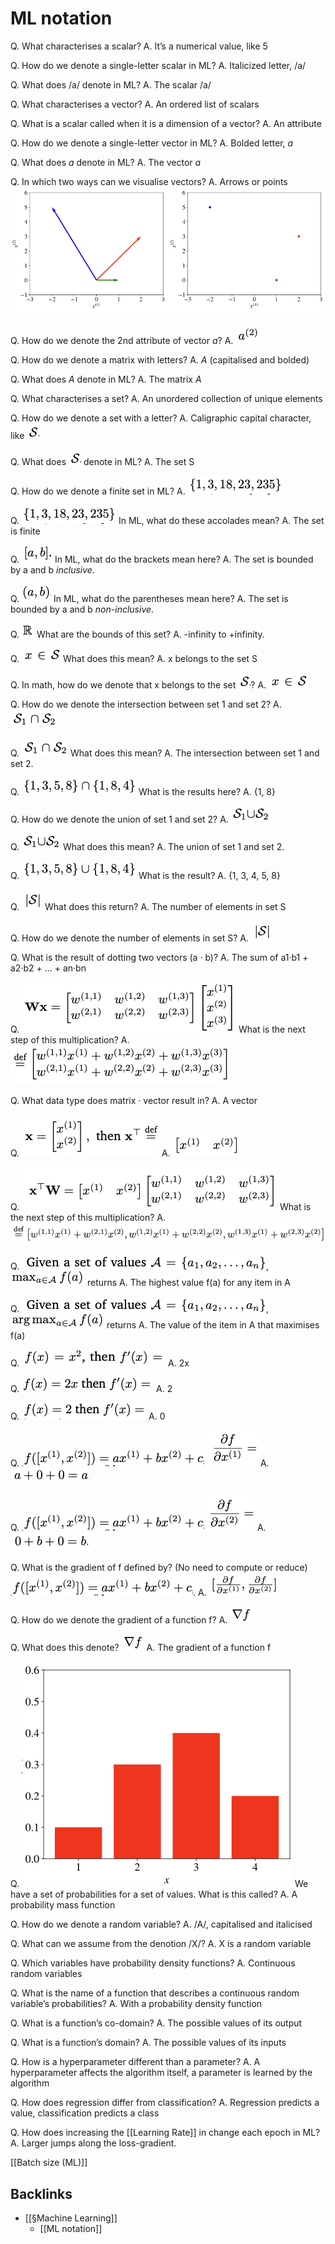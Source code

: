 # ML notation

<!-- #anki/tag/machine-learning -->
<!-- #anki/deck/ML -->

Q. What characterises a scalar?
A. It’s a numerical value, like 5

Q. How do we denote a single-letter scalar in ML?
A. Italicized letter, /a/

Q. What does /a/ denote in ML?
A. The scalar /a/

Q. What characterises a vector?
A. An ordered list of scalars

Q. What is a scalar called when it is a dimension of a vector?
A. An attribute

Q. How do we denote a single-letter vector in ML?
A. Bolded letter, *a*

Q. What does *a* denote in ML?
A. The vector *a*

Q. In which two ways can we visualise vectors?
A. Arrows or points
![](BearImages/C8CC2A36-8711-4418-8A1E-38A7EA91D009-1131-000002935681A26B/E5E96770-1DAE-4CBD-A212-A9075E3836D1.png)

Q. How do we denote the 2nd attribute of vector *a*?
A. ![](BearImages/5C67D718-BE98-446C-BD47-C814B5E897EC-1131-00000282CDAB0110/C167DFA3-FA82-41BD-9868-A859562F6981.png)

Q. How do we denote a matrix with letters?
A. *A* (capitalised and bolded)

Q. What does *A* denote in ML?
A. The matrix *A*

Q. What characterises a set?
A. An unordered collection of unique elements

Q. How do we denote a set with a letter?
A. Caligraphic capital character, like ![](BearImages/128098AC-4CD6-4815-9817-989CF64CA94E-1131-0000029DAB0F9657/C036E1F8-F57B-4E45-8B6D-85C30F616352.png)

Q. What does ![](BearImages/3A1CDF9A-FEEE-4BEB-8919-07632CB52854-1131-0000029ED994216A/DC0752BF-BE48-4BBB-B4FF-FBFF7132FE7B.png) denote in ML?
A. The set S

Q. How do we denote a finite set in ML?
A. ![](BearImages/86A6F4F6-08F3-4972-A7D5-E149CEEA9D3A-1131-000002B67FE2A976/FB2FAA3F-EEF8-4933-816E-CB44960452DA.png)

Q. 
![](BearImages/063CFBFD-E132-4FC7-8A08-77AB8E0C8821-1131-000002B89D31C21F/DD9B4ED4-2945-44E0-9B31-97E637611088.png)
In ML, what do these accolades mean?
A. The set is finite

Q. 
![](BearImages/CDDE2564-B87A-43DC-B6C2-FCBFE53E03FE-1131-000002BEB3CD48CE/0013BBBF-ACB4-4D4B-A635-75C5797939F8.png)
In ML, what do the brackets mean here?
A. The set is bounded by a and b *inclusive*.

Q. 
![](BearImages/A090C0C0-B917-4797-A8FF-DDFB45349B17-1131-000002C99F25D46A/EF062A53-64A3-4F02-8210-666105E0C130.png)
In ML, what do the parentheses mean here?
A. The set is bounded by a and b *non-inclusive*.

Q. 
![](BearImages/81055C5C-E5BE-45AC-A130-D306A9381D1E-1131-000002CE0F758557/AF74D904-9E2D-46B7-A734-9CDBED93A84D.png)
What are the bounds of this set?
A. -infinity to +infinity.

Q. 
![](BearImages/691BE4B3-F8BF-47E8-B51A-A23C4CACCE1F-1131-000002DC226E5529/40963FC0-BF17-46D3-953B-D058DA7E5A90.png)
What does this mean?
A. x belongs to the set S

Q. In math, how do we denote that x belongs to the set ![](BearImages/5347B225-3008-4700-9654-FF3939EA7C37-1131-000002E35271E634/DC0752BF-BE48-4BBB-B4FF-FBFF7132FE7B.png)?
A. ![](BearImages/15E72B59-330C-40C7-86C9-C12A921C8727-1131-000002E3FC15899A/40963FC0-BF17-46D3-953B-D058DA7E5A90.png)

Q. How do we denote the intersection between set 1 and set 2?
A. 
![](BearImages/17B843BF-8F67-4AD2-AAA2-02BE6898E52C-1131-000002EB7A8056CD/C111FB3E-11B9-4DC4-B9F1-C6728783B01B.png)

Q.
![](BearImages/38B46548-D77B-4151-B19E-1296CC0B646D-1131-000002ED97A20DF1/DC343C64-A409-4F5B-9EDB-D21EDA8DC34E.png)
 What does this mean?
A. The intersection between set 1 and set 2.

Q. 
![](BearImages/494C18F2-BDA9-4CE7-8CB9-782472DD09A2-1131-000002F376D11A3E/FCC60A0E-B992-42FC-BC5D-AD9C86476DCA.png)
What is the results here?
A. {1, 8}

Q. How do we denote the union of set 1 and set 2?
A. 
![](BearImages/5857BB0D-AB59-4F7D-A1B0-116EF32EFA3C-1131-000002FD21F9340A/607D2B10-A770-41BC-B305-20AC7D5DDAB3.png)

Q.
![](BearImages/76B40F28-2B8B-4D3B-AA68-20030D2869EF-1131-000002FF8CBA2D3C/607D2B10-A770-41BC-B305-20AC7D5DDAB3.png)
 What does this mean?
A. The union of set 1 and set 2.

Q. 
![](BearImages/01CF887F-3754-4617-820F-8BE1755AE082-1131-00000302121953FF/DF86C7BE-9F9B-40F1-955C-D1CDB0363D58.png)
What is the result?
A. {1, 3, 4, 5, 8}

Q. 
![](BearImages/9DB97DA1-40E8-47DC-9576-C43F09643682-1131-000007F1EA689537/1CC09308-428F-40A1-B223-9AC7CA716F60.png)
What does this return?
A. The number of elements in set S 

Q. How do we denote the number of elements in set S?
A. ![](BearImages/5476EF19-94D4-4928-BFE6-D330C824A2DA-1131-000007F8F3DFE370/1CC09308-428F-40A1-B223-9AC7CA716F60.png)

Q. What is the result of dotting two vectors (a · b)?
A. The sum of a1·b1 + a2·b2 + ... + an·bn

Q. 
![](BearImages/A09CB469-CB23-4ADD-9C33-833646839CA0-1131-00000831721A6EF2/339C8D63-D2BD-44ED-9956-7D50EA86E85B.png)
What is the next step of this multiplication?
A. ![](BearImages/1625BDB7-4625-4E52-9E6F-0327E898E546-1131-00000833F85499FC/546A9261-2F78-437C-A186-31178C7BD49A.png)

Q. What data type does matrix · vector result in?
A. A vector

Q. 
![](BearImages/723B3C5F-C30B-4EF3-A49D-3E124B3D14AE-1131-0000084CC092E156/41A2078C-66F7-4A91-AAD0-AF596E1DD614.png)
A. 
![](BearImages/D111E3D4-CE19-4076-9B32-3453C9ADE2FB-1131-0000084F09107EA1/3C5ACF76-495B-4DAC-B793-07739611ACE2.png)

Q. 
![](BearImages/5B71E109-4F89-4D44-93E5-D39DEE84C3CF-1131-0000085E293E9CA4/CC65A437-321F-4607-8C6A-9E6C9DD34F88.png)
What is the next step of this multiplication?
A. 
![](BearImages/6421D259-64FD-4904-BE7D-30F23405C8EB-1131-0000085F842AA362/297B4926-E166-4D71-B358-00383A4FDB72.png)

Q. 
![](BearImages/27256098-E887-49FB-9FAD-42C19E06736F-1131-000008781D584E26/BD105880-ECD5-4C26-BDA5-BCF378F5E137.png), 
![](BearImages/AB8526A6-368F-4F53-A196-4E002060B784-1131-00000882EFB2D17F/EBC69FFF-22E7-48D7-B69D-7242734E5186.png) returns
A. The highest value f(a) for any item in A

Q. ![](BearImages/B51FF039-4201-44E1-B01A-51664D76745A-1131-0000087CF61ABCD5/BD105880-ECD5-4C26-BDA5-BCF378F5E137.png), 
![](BearImages/33162D3F-93AA-47A3-B68E-A6DF151A21B4-1131-0000087E8273FBDF/26CC04B4-E0D5-4123-A963-DA15976452B9.png) returns
A. The value of the item in A that maximises f(a)

Q. 
![](BearImages/37BE01A1-C14B-43C5-9012-A282A1C1925E-1131-000008BCF3C127BB/4D556A18-D811-4606-9B39-80496BBE6FF8.png)
A. 2x

Q. 
![](BearImages/35D6E9AF-859C-4A46-B709-5DA50BCAC47D-1131-000008BFB4543223/9E8F4729-4329-4711-B1BA-51279CC18A4E.png)
A. 2

Q. 
![](BearImages/1D4767E9-C3C5-48F0-BB58-8F1CF29706CE-1131-000008C33F0CFDE2/8A8CE131-C227-47DA-A84C-63D18946A487.png)
A. 0

Q. 
![](BearImages/EE4FE046-0486-4778-944C-27161D358E76-1131-000008D21343BFB9/398A63BD-B70B-4FFB-B8B2-BCDC593B2968.png)
![](BearImages/52DE1ECB-E77D-4F68-953B-AED014A020DE-1131-000008D3AEBB45B1/181787D8-4774-40BE-807F-9895437B8EA7.png)
A. ![](BearImages/A085CF6C-0EFF-4745-A957-B023C31E4B96-1131-000008D8BE8B21E5/2CC92C23-BBA8-4804-A3F2-7C48DD698789.png)

Q. ![](BearImages/2AC9198D-5970-4911-BCA7-A7197BAA02C2-1131-000008DFC1883B3D/398A63BD-B70B-4FFB-B8B2-BCDC593B2968.png)
![](BearImages/25F867D1-7E09-48C9-88AF-E05B86E9905A-1131-000008DE028C9039/D6FAEDF3-C9DB-4CA5-9549-80F395C03EF6.png)
A. 
![](BearImages/26AE8F09-6EFA-4D75-B754-FEDBAB55F021-1131-000008E1CCBD73E2/33549967-C65F-4295-8CE0-6158993C939D.png)

Q. What is the gradient of f defined by? (No need to compute or reduce) ![](BearImages/02F10A18-8FFB-4BFC-9AC6-319A707F77A8-1131-000008E68A33158D/398A63BD-B70B-4FFB-B8B2-BCDC593B2968.png). 
A. 
![](BearImages/A919362B-93DD-4628-9299-232030839BAB-1131-000008F04B13D61A/3F3F3B60-7FFD-4A33-AC1B-BE0213081F6F.png)

Q. How do we denote the gradient of a function f?
A.
![](BearImages/4C902ACF-FF44-46D0-9ACD-06E0D592BCDB-1131-000008F3F39133A2/03A7E457-BCB5-4745-8D20-74108F5AB59B.png)

Q. What does this denote? 
![](BearImages/308798AA-2145-4870-9C61-B5B7C5A7B0C2-1131-000008F5F7931FA9/FDA839E4-A830-4D7D-813D-24BC142DC942.png)
A. The gradient of a function f

Q. 
![](BearImages/7C653D40-D337-42AE-8EC1-B8966FFB24A4-1131-00000904D419DB6F/54C1B94B-4D01-4C29-BF7D-5D5D62012AB0.png)
We have a set of probabilities for a set of values. What is this called?
A. A probability mass function 

Q. How do we denote a random variable?
A. /A/, capitalised and italicised

Q. What can we assume from the denotion /X/?
A. X is a random variable

Q. Which variables have probability density functions?
A. Continuous random variables

Q. What is the name of a function that describes a continuous random variable’s probabilities?
A. With a probability density function

Q. What is a function’s co-domain?
A. The possible values of its output

Q. What is a function’s domain?
A. The possible values of its inputs

Q. How is a hyperparameter different than a parameter?
A. A hyperparameter affects the algorithm itself, a parameter is learned by the algorithm

Q. How does regression differ from classification?
A. Regression predicts a value, classification predicts a class

Q. How does increasing the [[Learning Rate]] in change each epoch in ML?
A. Larger jumps along the loss-gradient.

[[Batch size (ML)]]

## Backlinks
* [[§Machine Learning]]
	* [[ML notation]]

<!-- {BearID:92B62258-D993-4A08-8869-C76BCA655764-1131-00000259EBF18240} -->
